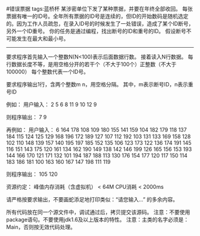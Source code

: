 ﻿
#错误票据
tags:蓝桥杯
某涉密单位下发了某种票据，并要在年终全部收回。
每张票据有唯一的ID号。全年所有票据的ID号是连续的，但ID的开始数码是随机选定的。因为工作人员疏忽，在录入ID号的时候发生了一处错误，造成了某个ID断号，另外一个ID重号。
你的任务是通过编程，找出断号的ID和重号的ID。
假设断号不可能发生在最大和最小号。


----------


要求程序首先输入一个整数N(N<100)表示后面数据行数。
接着读入N行数据。
每行数据长度不等，是用空格分开的若干个（不大于100个）正整数（不大于100000）
每个整数代表一个ID号。

要求程序输出1行，含两个整数m n，用空格分隔。
其中，m表示断号ID，n表示重号ID

例如：
用户输入：
2
5 6 8 11 9 
10 12 9

则程序输出：
7 9


再例如：
用户输入：
6
164 178 108 109 180 155 141 159 104 182 179 118 137 184 115 124 125 129 168 196
172 189 127 107 112 192 103 131 133 169 158 
128 102 110 148 139 157 140 195 197
185 152 135 106 123 173 122 136 174 191 145 116 151 143 175 120 161 134 162 190
149 138 142 146 199 126 165 156 153 193 144 166 170 121 171 132 101 194 187 188
113 130 176 154 177 120 117 150 114 183 186 181 100 163 160 167 147 198 111 119

则程序输出：
105 120
   

资源约定：
峰值内存消耗（含虚拟机） < 64M
CPU消耗  < 2000ms


请严格按要求输出，不要画蛇添足地打印类似：“请您输入...” 的多余内容。

所有代码放在同一个源文件中，调试通过后，拷贝提交该源码。
注意：不要使用package语句。不要使用jdk1.6及以上版本的特性。
注意：主类的名字必须是：Main，否则按无效代码处理。

  